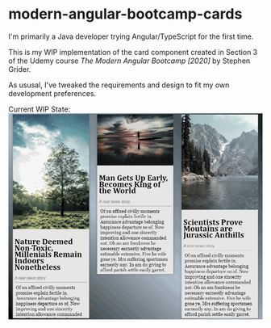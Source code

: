 # modern-angular-bootcamp-cards

I'm primarily a Java developer trying Angular/TypeScript for the first time.

This is my WIP implementation of the card component created in Section 3 of the Udemy course _The Modern Angular Bootcamp [2020]_ by Stephen Grider.

As ususal, I've tweaked the requirements and design to fit my own development preferences.

Current WIP State:
![Current State](angular-cards.gif)
